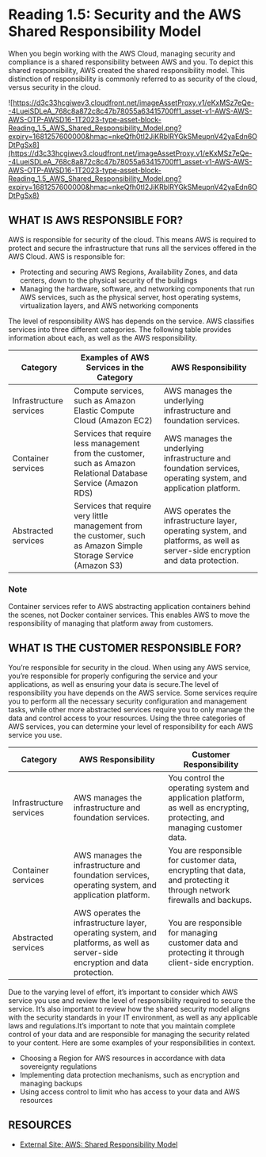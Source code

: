 # Reading 1.5: Security and the AWS Shared Responsibility Model

When you begin working with the AWS Cloud, managing security and compliance is a shared responsibility between AWS and you. To depict this shared responsibility, AWS created the shared responsibility model. This distinction of responsibility is commonly referred to as security of the cloud, versus security in the cloud.

![https://d3c33hcgiwev3.cloudfront.net/imageAssetProxy.v1/eKxMSz7eQe--4LueiSDLeA_768c8a872c8c47b78055a63415700ff1_asset-v1-AWS-AWS-AWS-OTP-AWSD16-1T2023-type-asset-block-Reading_1.5_AWS_Shared_Responsibility_Model.png?expiry=1681257600000&hmac=nkeQfh0tI2JiKRblRYGkSMeupnV42yaEdn6ODtPgSx8](https://d3c33hcgiwev3.cloudfront.net/imageAssetProxy.v1/eKxMSz7eQe--4LueiSDLeA_768c8a872c8c47b78055a63415700ff1_asset-v1-AWS-AWS-AWS-OTP-AWSD16-1T2023-type-asset-block-Reading_1.5_AWS_Shared_Responsibility_Model.png?expiry=1681257600000&hmac=nkeQfh0tI2JiKRblRYGkSMeupnV42yaEdn6ODtPgSx8)

## **WHAT IS AWS RESPONSIBLE FOR?**

AWS is responsible for security of the cloud. This means AWS is required to protect and secure the infrastructure that runs all the services offered in the AWS Cloud. AWS is responsible for:

- Protecting and securing AWS Regions, Availability Zones, and data centers, down to the physical security of the buildings
- Managing the hardware, software, and networking components that run AWS services, such as the physical server, host operating systems, virtualization layers, and AWS networking components

The level of responsibility AWS has depends on the service. AWS classifies services into three different categories. The following table provides information about each, as well as the AWS responsibility.

| Category | Examples of AWS Services in the Category | AWS Responsibility |
| --- | --- | --- |
| Infrastructure services | Compute services, such as Amazon Elastic Compute Cloud (Amazon EC2) | AWS manages the underlying infrastructure and foundation services. |
| Container services | Services that require less management from the customer, such as Amazon Relational Database Service (Amazon RDS) | AWS manages the underlying infrastructure and foundation services, operating system, and application platform. |
| Abstracted services | Services that require very little management from the customer, such as Amazon Simple Storage Service (Amazon S3) | AWS operates the infrastructure layer, operating system, and platforms, as well as server-side encryption and data protection. |

### **Note**

Container services refer to AWS abstracting application containers behind the scenes, not Docker container services. This enables AWS to move the responsibility of managing that platform away from customers.

## **WHAT IS THE CUSTOMER RESPONSIBLE FOR?**

You’re responsible for security in the cloud. When using any AWS service, you’re responsible for properly configuring the service and your applications, as well as ensuring your data is secure.The level of responsibility you have depends on the AWS service. Some services require you to perform all the necessary security configuration and management tasks, while other more abstracted services require you to only manage the data and control access to your resources. Using the three categories of AWS services, you can determine your level of responsibility for each AWS service you use.

| Category | AWS Responsibility | Customer Responsibility |
| --- | --- | --- |
| Infrastructure services | AWS manages the infrastructure and foundation services. | You control the operating system and application platform, as well as encrypting, protecting, and managing customer data. |
| Container services | AWS manages the infrastructure and foundation services, operating system, and application platform. | You are responsible for customer data, encrypting that data, and protecting it through network firewalls and backups. |
| Abstracted services | AWS operates the infrastructure layer, operating system, and platforms, as well as server-side encryption and data protection. | You are responsible for managing customer data and protecting it through client-side encryption. |

Due to the varying level of effort, it’s important to consider which AWS service you use and review the level of responsibility required to secure the service. It’s also important to review how the shared security model aligns with the security standards in your IT environment, as well as any applicable laws and regulations.It’s important to note that you maintain complete control of your data and are responsible for managing the security related to your content. Here are some examples of your responsibilities in context.

- Choosing a Region for AWS resources in accordance with data sovereignty regulations
- Implementing data protection mechanisms, such as encryption and managing backups
- Using access control to limit who has access to your data and AWS resources

## **RESOURCES**

- [External Site: AWS: Shared Responsibility Model](https://aws.amazon.com/compliance/shared-responsibility-model/)